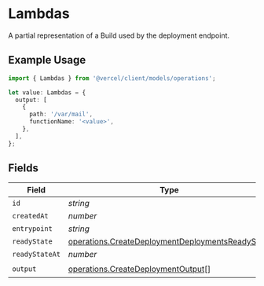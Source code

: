 # Lambdas

A partial representation of a Build used by the deployment endpoint.

## Example Usage

```typescript
import { Lambdas } from '@vercel/client/models/operations';

let value: Lambdas = {
  output: [
    {
      path: '/var/mail',
      functionName: '<value>',
    },
  ],
};
```

## Fields

| Field          | Type                                                                                                                 | Required           | Description |
| -------------- | -------------------------------------------------------------------------------------------------------------------- | ------------------ | ----------- |
| `id`           | _string_                                                                                                             | :heavy_minus_sign: | N/A         |
| `createdAt`    | _number_                                                                                                             | :heavy_minus_sign: | N/A         |
| `entrypoint`   | _string_                                                                                                             | :heavy_minus_sign: | N/A         |
| `readyState`   | [operations.CreateDeploymentDeploymentsReadyState](../../models/operations/createdeploymentdeploymentsreadystate.md) | :heavy_minus_sign: | N/A         |
| `readyStateAt` | _number_                                                                                                             | :heavy_minus_sign: | N/A         |
| `output`       | [operations.CreateDeploymentOutput](../../models/operations/createdeploymentoutput.md)[]                             | :heavy_check_mark: | N/A         |
